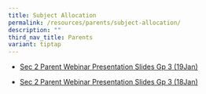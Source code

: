 ```yaml
---
title: Subject Allocation
permalink: /resources/parents/subject-allocation/
description: ""
third_nav_title: Parents
variant: tiptap
---
```

<p></p><ul data-tight="true" class="tight"><li><p><a href="/files/Parents/Sec_2_Parent_Webinar_Presentation_Slides_Gp1_2__19Jan_.pdf" rel="noopener noreferrer nofollow" target="_blank">Sec 2 Parent Webinar Presentation Slides Gp 3 (19Jan)</a></p></li><li><p><a href="/files/Parents/Sec_2_Parent_Webinar_Presentation_Slides_Gp_3__18Jan_.pdf" rel="noopener noreferrer nofollow" target="_blank">Sec 2 Parent Webinar Presentation Slides Gp 3 (18Jan)</a></p><p></p></li></ul><p></p>